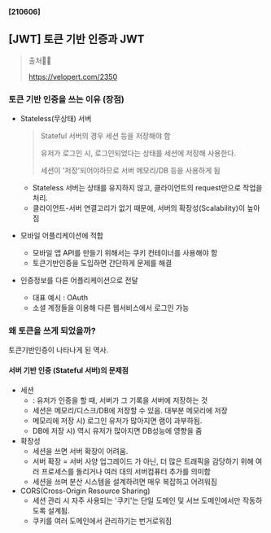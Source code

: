 **[210606]**



## [JWT] 토큰 기반 인증과 JWT

> 출처🙇‍♀️
>
> https://velopert.com/2350

### 토큰 기반 인증을 쓰는 이유 (장점)

- Stateless(무상태) 서버

  > Stateful 서버의 경우 세션 등을 저장해야 함
  >
  > 유저가 로그인 시, 로그인되었다는 상태를 세션에 저장해 사용한다.
  >
  > 세션이 '저장'되어야하므로 서버 메모리/DB 등을 사용하게 됨

  - Stateless 서버는 상태를 유지하지 않고, 클라이언트의 request만으로 작업을 처리.
  - 클라이언트-서버 연결고리가 없기 때문에, 서버의 확장성(Scalability)이 높아짐

- 모바일 어플리케이션에 적합

  - 모바일 앱 API를 만들기 위해서는 쿠키 컨테이너를 사용해야 함
  - 토큰기반인증을 도입하면 간단하게 문제를 해결

- 인증정보를 다른 어플리케이션으로 전달

  - 대표 예시 : OAuth
  - 소셜 계정들을 이용해 다른 웹서비스에서 로그인 가능

### 왜 토큰을 쓰게 되었을까?

토큰기반인증이 나타나게 된 역사.

#### 서버 기반 인증 (Stateful 서버)의 문제점

- 세션
  - : 유저가 인증을 할 때, 서버가 그 기록을 서버에 저장하는 것
  - 세션은 메모리/디스크/DB에 저장할 수 있음. 대부분 메모리에 저장
  - 메모리에 저장 시) 로그인 유저가 많아지면 램이 과부하됨.
  - DB에 저장 시) 역시 유저가 많아지면 DB성능에 영향을 줌
- 확장성
  - 세션을 쓰면 서버 확장이 어려움.
  - 서버 확장 = 서버 사양 업그레이드 가 아닌, 더 많은 트래픽을 감당하기 위해 여러 프로세스를 돌리거나 여러 대의  서버컴퓨터 추가를 의미함
  - 세션을 쓰며 분산 시스템을 설계하려면 매우 복잡하고 어려워짐
- CORS(Cross-Origin Resource Sharing)
  - 세션 관리 시 자주 사용되는 '쿠키'는 단일 도메인 및 서브 도메인에서만 작동하도록 설계됨.
  - 쿠키를 여러 도메인에서 관리하기는 번거로워짐


